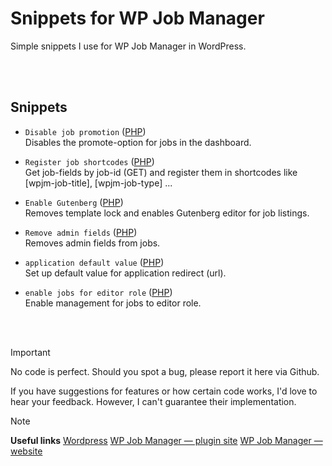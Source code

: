 # Snippets for WP Job Manager
Simple snippets I use for WP Job Manager in WordPress.

<br>
<br>

## Snippets
- `Disable job promotion` ([PHP](disable-job-promotion.php)) \
Disables the promote-option for jobs in the dashboard.

- `Register job shortcodes` ([PHP](register-job-shortcodes.php)) \
Get job-fields by job-id (GET) and register them in shortcodes like [wpjm-job-title], [wpjm-job-type] ...

- `Enable Gutenberg` ([PHP](enable-gutenberg.php)) \
Removes template lock and enables Gutenberg editor for job listings.

- `Remove admin fields` ([PHP](remove-admin-fields.php)) \
Removes admin fields from jobs.

- `application default value` ([PHP](application-default-value.php)) \
Set up default value for application redirect (url).

- `enable jobs for editor role` ([PHP](enable-jobs-for-editor-role.php)) \
Enable management for jobs to editor role.

<br>
<br>

> [!IMPORTANT]
> No code is perfect. Should you spot a bug, please report it here via Github.
>
> If you have suggestions for features or how certain code works, I'd love to hear your feedback. However, I can't guarantee their implementation.

> [!NOTE]
> **Useful links**
> [Wordpress](https://wordpress.org/)
> [WP Job Manager — plugin site](https://wordpress.org/plugins/wp-job-manager/)
> [WP Job Manager — website](https://wpjobmanager.com/)

